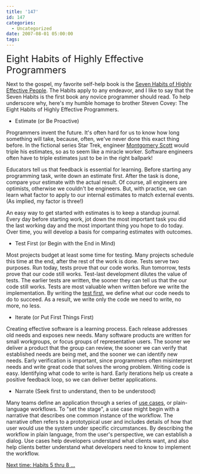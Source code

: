 ```yaml
---
title: '147'
id: 147
categories:
  - Uncategorized
date: 2007-08-01 05:00:00
tags:
---
```


<span style="font-size:180%;">Eight Habits of Highly Effective Programmers</span>

 Next to the gospel, my favorite self-help book is the [Seven Habits of Highly Effective People](http://www.leaderu.com/cl-institute/habits/habtoc.html). The Habits apply to any endeavor, and I like to say that the Seven Habits is the first book any novice programmer should read. To help underscore why, here's my humble homage to brother Steven Covey: The Eight Habits of Highly Effective Programmers. 

*   Estimate (or Be Proactive) 

 Programmers invent the future. It's often hard for us to know how long something will take, because, often, we've never done this exact thing before. In the fictional series Star Trek, engineer [Montgomery Scott](http://en.wikipedia.org/wiki/Montgomery_Scott) would triple his estimates, so as to seem like a miracle worker. Software engineers often have to triple estimates just to be in the right ballpark! 

 Educators tell us that feedback is essential for learning. Before starting any programming task, write down an estimate first. After the task is done, compare your estimate with the actual result. Of course, all engineers are optimists, otherwise we couldn't be engineers. But, with practice, we can learn what factor to apply to our internal estimates to match external events. (As implied, my factor is three!) 

 An easy way to get started with estimates is to keep a standup journal. Every day before starting work, jot down the most important task you did the last working day and the most important thing you hope to do today. Over time, you will develop a basis for comparing estimates with outcomes. 

*   Test First (or Begin with the End in Mind) 

 Most projects budget at least some time for testing. Many projects schedule this time at the end, after the rest of the work is done. Tests serve two purposes. Run today, tests prove that our code works. Run tomorrow, tests prove that our code still works. Test-last development dilutes the value of tests. The earlier tests are written, the sooner they can tell us that the our code still works. Tests are most valuable when written before we write the implementation. By writing the [test first](http://www.amazon.com/exec/obidos/tg/detail/-/0321146530/husteddotcom-20), we define what our code needs to do to succeed. As a result, we write only the code we need to write, no more, no less. 

*   Iterate (or Put First Things First) 

 Creating effective software is a learning process. Each release addresses old needs and exposes new needs. Many software products are written for small workgroups, or focus groups of representative users. The sooner we deliver a product that the group can review, the sooner we can verify that established needs are being met, and the sooner we can identify new needs. Early verification is important, since programmers often misinterpret needs and write great code that solves the wrong problem. Writing code is easy. Identifying what code to write is hard. Early iterations help us create a positive feedback loop, so we can deliver better applications. 

*   Narrate (Seek first to understand, then to be understood) 

 Many teams define an application through a series of [use cases](http://strutsuniversity.org/Use+Cases), or plain-language workflows. To "set the stage", a use case might begin with a narrative that describes one common instance of the workflow. The narrative often refers to a prototypical user and includes details of how that user would use the system under specific circumstances. By describing the workflow in plain language, from the user's perspective, we can establish a dialog. Use cases help developers understand what clients want, and also help clients better understand what developers need to know to implement the workflow. 

 [Next time: Habits 5 thru 8 ...](http://www.jroller.com/TedHusted/entry/habits2)
